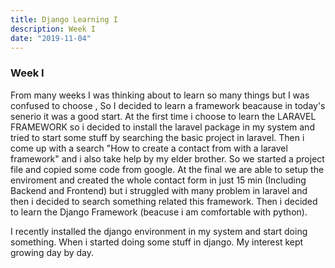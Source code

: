 ```yaml
---
title: Django Learning I
description: Week I
date: "2019-11-04"
---
```


### Week I

From many weeks I was thinking about to learn so  many things but I was confused to choose , So I decided to learn a framework beacause in today's senerio it was a good start. At the first time i choose to learn the LARAVEL FRAMEWORK so i decided to install the laravel package in my system and tried to start some stuff by searching  the basic project in laravel. Then i come up with a search "How to create a contact from with a laravel framework" and i also take help by my elder brother. So we started a project file and copied some code from google. At the final we are able to setup the enviroment and created the whole contact form in just 15 min (Including Backend and Frontend) but i struggled with many problem in laravel and then i decided to search something related this framework. Then i decided to learn the Django Framework (beacuse i am comfortable with python).


I recently installed the django environment in my system and start doing something. When i started doing some stuff in django. My interest kept growing day by day.